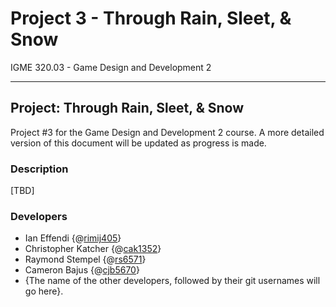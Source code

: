 # Project 3 - Through Rain, Sleet, & Snow #
IGME 320.03 - Game Design and Development 2
*****

## Project: Through Rain, Sleet, & Snow
Project #3 for the Game Design and Development 2 course. A more detailed version of this document will be updated as progress is made.

### Description
[TBD]

### Developers
- Ian Effendi {@[rimij405](https://github.com/rimij405)}
- Christopher Katcher {@[cak1352](https://github.com/Chris-Katcher)}
- Raymond Stempel {@[rs6571](https://github.com/RayJayBae)}
- Cameron Bajus {@[cjb5670](https://github.com/cjb5670)}
- {The name of the other developers, followed by their git usernames will go here}.
